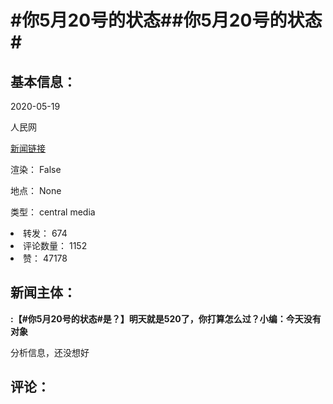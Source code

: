 <html>
 <body>
  <h1 id="title">
   #你5月20号的状态##你5月20号的状态#
  </h1>
  <div id="basic_info">
   <h2 id="default h2">
    基本信息：
   </h2>
   <p id="time">
    2020-05-19
   </p>
   <p id="author">
    人民网
   </p>
   <p id="src">
    <a href="https://weibo.cn/comment/J2D7k4Tto">
     新闻链接
    </a>
   </p>
   <p id="is_rendered">
    渲染： False
   </p>
   <p id="location">
    地点： None
   </p>
   <p id="news_type">
    类型： central media
   </p>
  </div>
  <div id="attrs">
   <li id_no="repost">
    转发： 674
   </li>
   <li id_no="comment_number">
    评论数量： 1152
   </li>
   <li id_no="attitude">
    赞： 47178
   </li>
  </div>
  <div id="article">
   <h2 id="default h2">
    新闻主体：
   </h2>
   <p id="lead">
    <strong>
     :【#你5月20号的状态#是？】明天就是520了，你打算怎么过？小编：今天没有对象
    </strong>
   </p>
   <div id="main_text">
   </div>
  </div>
  <div id="analyse_info">
   分析信息，还没想好
  </div>
  <div id="comments">
   <h2 id="default h2">
    评论：
   </h2>
  </div>
 </body>
</html>